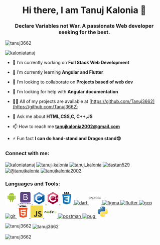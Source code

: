 <h1 align="center">Hi there, I am Tanuj Kalonia 👋</h1>
<h3 align="center">Declare Variables not War. A passionate Web developer seeking for the best.</h3>

<p align="left"> <img src="https://komarev.com/ghpvc/?username=tanuj3662&label=Profile%20views&color=0e75b6&style=flat" alt="tanuj3662" /> </p>

<p align="left"> <a href="https://twitter.com/kaloniatanuj" target="blank"><img src="https://img.shields.io/twitter/follow/kaloniatanuj?logo=twitter&style=for-the-badge" alt="kaloniatanuj" /></a> </p>

- 🔭 I’m currently working on **Full Stack Web Development**

- 🌱 I’m currently learning **Angular and Flutter**

- 👯 I’m looking to collaborate on **Projects based of web dev**

- 🤝 I’m looking for help with **Angular documentation**

- 👨‍💻 All of my projects are available at [https://github.com/Tanuj3662](https://github.com/Tanuj3662)

- 💬 Ask me about **HTML,CSS,C, C++,JS**

- 📫 How to reach me **tanujkalonia2002@gmail.com**

- ⚡ Fun fact **I can do hand-stand and Dragon stand😎**

<h3 align="left">Connect with me:</h3>
<p align="left">
<a href="https://twitter.com/kaloniatanuj" target="blank"><img align="center" src="https://raw.githubusercontent.com/rahuldkjain/github-profile-readme-generator/master/src/images/icons/Social/twitter.svg" alt="kaloniatanuj" height="30" width="40" /></a>
<a href="https://linkedin.com/in/tanuj-kalonia" target="blank"><img align="center" src="https://raw.githubusercontent.com/rahuldkjain/github-profile-readme-generator/master/src/images/icons/Social/linked-in-alt.svg" alt="tanuj-kalonia" height="30" width="40" /></a>
<a href="https://instagram.com/tanuj_kalonia" target="blank"><img align="center" src="https://raw.githubusercontent.com/rahuldkjain/github-profile-readme-generator/master/src/images/icons/Social/instagram.svg" alt="tanuj_kalonia" height="30" width="40" /></a>
<a href="https://www.codechef.com/users/dastan529" target="blank"><img align="center" src="https://cdn.jsdelivr.net/npm/simple-icons@3.1.0/icons/codechef.svg" alt="dastan529" height="30" width="40" /></a>
<a href="https://www.hackerrank.com/@tanujkalonia" target="blank"><img align="center" src="https://raw.githubusercontent.com/rahuldkjain/github-profile-readme-generator/master/src/images/icons/Social/hackerrank.svg" alt="@tanujkalonia" height="30" width="40" /></a>
<a href="https://auth.geeksforgeeks.org/user/tanujkalonia2002" target="blank"><img align="center" src="https://raw.githubusercontent.com/rahuldkjain/github-profile-readme-generator/master/src/images/icons/Social/geeks-for-geeks.svg" alt="tanujkalonia2002" height="30" width="40" /></a>
</p>

<h3 align="left">Languages and Tools:</h3>
<p align="left"> <a href="https://developer.android.com" target="_blank"> <img src="https://raw.githubusercontent.com/devicons/devicon/master/icons/android/android-original-wordmark.svg" alt="android" width="40" height="40"/> </a> <a href="https://getbootstrap.com" target="_blank"> <img src="https://raw.githubusercontent.com/devicons/devicon/master/icons/bootstrap/bootstrap-plain-wordmark.svg" alt="bootstrap" width="40" height="40"/> </a> <a href="https://www.cprogramming.com/" target="_blank"> <img src="https://raw.githubusercontent.com/devicons/devicon/master/icons/c/c-original.svg" alt="c" width="40" height="40"/> </a> <a href="https://www.w3schools.com/cpp/" target="_blank"> <img src="https://raw.githubusercontent.com/devicons/devicon/master/icons/cplusplus/cplusplus-original.svg" alt="cplusplus" width="40" height="40"/> </a> <a href="https://www.w3schools.com/css/" target="_blank"> <img src="https://raw.githubusercontent.com/devicons/devicon/master/icons/css3/css3-original-wordmark.svg" alt="css3" width="40" height="40"/> </a> <a href="https://dart.dev" target="_blank"> <img src="https://www.vectorlogo.zone/logos/dartlang/dartlang-icon.svg" alt="dart" width="40" height="40"/> </a> <a href="https://expressjs.com" target="_blank"> <img src="https://raw.githubusercontent.com/devicons/devicon/master/icons/express/express-original-wordmark.svg" alt="express" width="40" height="40"/> </a> <a href="https://www.figma.com/" target="_blank"> <img src="https://www.vectorlogo.zone/logos/figma/figma-icon.svg" alt="figma" width="40" height="40"/> </a> <a href="https://flutter.dev" target="_blank"> <img src="https://www.vectorlogo.zone/logos/flutterio/flutterio-icon.svg" alt="flutter" width="40" height="40"/> </a> <a href="https://cloud.google.com" target="_blank"> <img src="https://www.vectorlogo.zone/logos/google_cloud/google_cloud-icon.svg" alt="gcp" width="40" height="40"/> </a> <a href="https://git-scm.com/" target="_blank"> <img src="https://www.vectorlogo.zone/logos/git-scm/git-scm-icon.svg" alt="git" width="40" height="40"/> </a> <a href="https://www.w3.org/html/" target="_blank"> <img src="https://raw.githubusercontent.com/devicons/devicon/master/icons/html5/html5-original-wordmark.svg" alt="html5" width="40" height="40"/> </a> <a href="https://developer.mozilla.org/en-US/docs/Web/JavaScript" target="_blank"> <img src="https://raw.githubusercontent.com/devicons/devicon/master/icons/javascript/javascript-original.svg" alt="javascript" width="40" height="40"/> </a> <a href="https://nodejs.org" target="_blank"> <img src="https://raw.githubusercontent.com/devicons/devicon/master/icons/nodejs/nodejs-original-wordmark.svg" alt="nodejs" width="40" height="40"/> </a> <a href="https://postman.com" target="_blank"> <img src="https://www.vectorlogo.zone/logos/getpostman/getpostman-icon.svg" alt="postman" width="40" height="40"/> </a> <a href="https://pugjs.org" target="_blank"> <img src="https://cdn.worldvectorlogo.com/logos/pug.svg" alt="pug" width="40" height="40"/> </a> <a href="https://www.python.org" target="_blank"> <img src="https://raw.githubusercontent.com/devicons/devicon/master/icons/python/python-original.svg" alt="python" width="40" height="40"/> </a> </p>

<p><img align="left" src="https://github-readme-stats.vercel.app/api/top-langs?username=tanuj3662&show_icons=true&locale=en&layout=compact" alt="tanuj3662" /></p>

<p>&nbsp;<img align="center" src="https://github-readme-stats.vercel.app/api?username=tanuj3662&show_icons=true&locale=en" alt="tanuj3662" /></p>

<p><img align="center" src="https://github-readme-streak-stats.herokuapp.com/?user=tanuj3662&" alt="tanuj3662" /></p>
